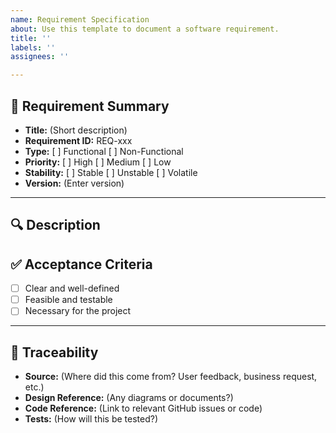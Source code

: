 ```yaml
---
name: Requirement Specification
about: Use this template to document a software requirement.
title: ''
labels: ''
assignees: ''

---
```


## 📝 Requirement Summary
- **Title:** (Short description)
- **Requirement ID:** REQ-xxx
- **Type:** [ ] Functional  [ ] Non-Functional
- **Priority:** [ ] High  [ ] Medium  [ ] Low
- **Stability:** [ ] Stable  [ ] Unstable  [ ] Volatile
- **Version:** (Enter version)

---

## 🔍 Description
<!-- What does this requirement do? Explain its purpose. -->

## ✅ Acceptance Criteria
- [ ] Clear and well-defined
- [ ] Feasible and testable
- [ ] Necessary for the project

---

## 🔗 Traceability
- **Source:** (Where did this come from? User feedback, business request, etc.)
- **Design Reference:** (Any diagrams or documents?)
- **Code Reference:** (Link to relevant GitHub issues or code)
- **Tests:** (How will this be tested?)
